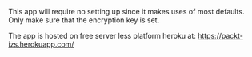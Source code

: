 This app will require no setting up since it makes uses of most defaults.
Only make sure that the encryption key is set.

The app is hosted on free server less platform heroku at: https://packt-izs.herokuapp.com/
